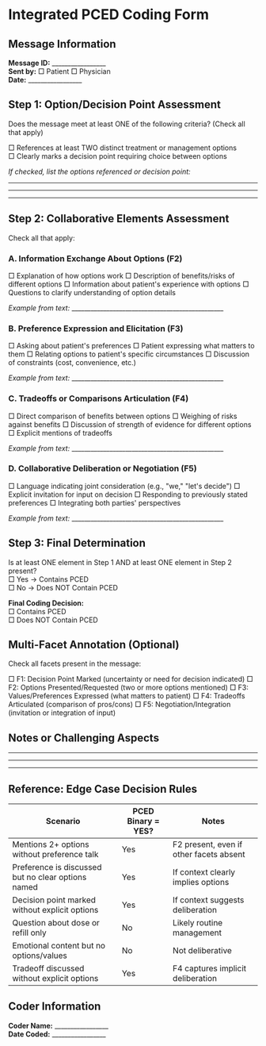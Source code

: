 # Integrated PCED Coding Form

## Message Information
**Message ID:** _________________  
**Sent by:** □ Patient  □ Physician  
**Date:** _________________

## Step 1: Option/Decision Point Assessment
Does the message meet at least ONE of the following criteria? (Check all that apply)

□ References at least TWO distinct treatment or management options  
□ Clearly marks a decision point requiring choice between options

*If checked, list the options referenced or decision point:*
___________________________________________________
___________________________________________________
___________________________________________________

## Step 2: Collaborative Elements Assessment
Check all that apply:

### A. Information Exchange About Options (F2)
□ Explanation of how options work
□ Description of benefits/risks of different options
□ Information about patient's experience with options
□ Questions to clarify understanding of option details

*Example from text:* ________________________________________________

### B. Preference Expression and Elicitation (F3)
□ Asking about patient's preferences
□ Patient expressing what matters to them
□ Relating options to patient's specific circumstances
□ Discussion of constraints (cost, convenience, etc.)

*Example from text:* ________________________________________________

### C. Tradeoffs or Comparisons Articulation (F4)
□ Direct comparison of benefits between options
□ Weighing of risks against benefits
□ Discussion of strength of evidence for different options
□ Explicit mentions of tradeoffs

*Example from text:* ________________________________________________

### D. Collaborative Deliberation or Negotiation (F5)
□ Language indicating joint consideration (e.g., "we," "let's decide")
□ Explicit invitation for input on decision
□ Responding to previously stated preferences
□ Integrating both parties' perspectives

*Example from text:* ________________________________________________

## Step 3: Final Determination
Is at least ONE element in Step 1 AND at least ONE element in Step 2 present?  
□ Yes → Contains PCED  
□ No → Does NOT Contain PCED

**Final Coding Decision:**  
□ Contains PCED  
□ Does NOT Contain PCED

## Multi-Facet Annotation (Optional)
Check all facets present in the message:

□ F1: Decision Point Marked (uncertainty or need for decision indicated)
□ F2: Options Presented/Requested (two or more options mentioned)
□ F3: Values/Preferences Expressed (what matters to patient)
□ F4: Tradeoffs Articulated (comparison of pros/cons)
□ F5: Negotiation/Integration (invitation or integration of input)

## Notes or Challenging Aspects
_________________________________________________________________
_________________________________________________________________
_________________________________________________________________

## Reference: Edge Case Decision Rules

| Scenario | PCED Binary = YES? | Notes |
|----------|-------------------|-------|
| Mentions 2+ options without preference talk | Yes | F2 present, even if other facets absent |
| Preference is discussed but no clear options named | Yes | If context clearly implies options |
| Decision point marked without explicit options | Yes | If context suggests deliberation |
| Question about dose or refill only | No | Likely routine management |
| Emotional content but no options/values | No | Not deliberative |
| Tradeoff discussed without explicit options | Yes | F4 captures implicit deliberation |

## Coder Information
**Coder Name:** _________________  
**Date Coded:** _________________
